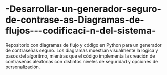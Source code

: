 # -Desarrollar-un-generador-seguro-de-contrase-as-Diagramas-de-flujos---codificaci-n-del-sistema-
Repositorio con diagramas de flujo y código en Python para un generador de contraseñas seguro. Los diagramas muestran visualmente la lógica y pasos del algoritmo, mientras que el código implementa la creación de contraseñas aleatorias con distintos niveles de seguridad y opciones de personalización.
